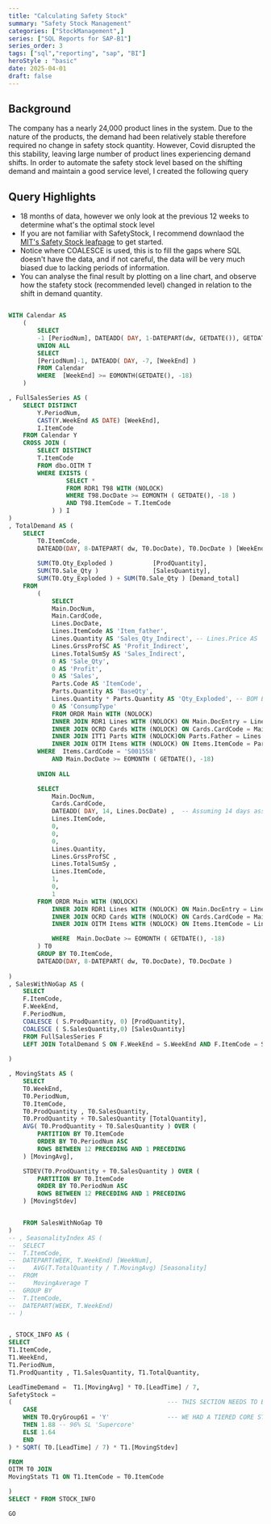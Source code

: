```yaml
---
title: "Calculating Safety Stock"
summary: "Safety Stock Management"
categories: ["StockManagement",]
series: ["SQL Reports for SAP-B1"]
series_order: 3
tags: ["sql","reporting", "sap", "BI"]
heroStyle : "basic"
date: 2025-04-01
draft: false
---
```

## Background
The company has a nearly 24,000 product lines in the system. Due to the nature of the products, the demand had been relatively stable therefore required no change in safety stock quantity. However, Covid disrupted the this stability, leaving large number of product lines experiencing demand shifts. In order to automate the safety stock level based on the shifting demand and maintain a good service level, I created the following query

## Query Highlights
+ 18 months of data, however we only look at the previous 12 weeks to determine what's the optimal stock level 
+ If you are not familiar with SafetyStock, I recommend downlaod the [MIT's Safety Stock leafpage](https://web.mit.edu/2.810/www/files/readings/King_SafetyStock.pdf) to get started. 
+  Notice where COALESCE is used, this is to fill the gaps where SQL doesn't have the data, and if not careful, the data will be very much biased due to lacking periods of information. 
+ You can analyse the final result by plotting on a line chart, and observe how the stafety stock (recommended level) changed in relation to the shift in demand quantity.  

```sql

WITH Calendar AS 
	(
		SELECT 
		-1 [PeriodNum], DATEADD( DAY, 1-DATEPART(dw, GETDATE()), GETDATE()) [WeekEnd]
		UNION ALL
		SELECT
		[PeriodNum]-1, DATEADD( DAY, -7, [WeekEnd] ) 
		FROM Calendar
		WHERE  [WeekEnd] >= EOMONTH(GETDATE(), -18)
	) 

, FullSalesSeries AS (
    SELECT DISTINCT 
		Y.PeriodNum,
        CAST(Y.WeekEnd AS DATE) [WeekEnd],
        I.ItemCode 
    FROM Calendar Y 
    CROSS JOIN ( 
		SELECT DISTINCT 
		T.ItemCode 
		FROM dbo.OITM T
		WHERE EXISTS ( 
				SELECT * 
				FROM RDR1 T98 WITH (NOLOCK)
				WHERE T98.DocDate >= EOMONTH ( GETDATE(), -18 ) 
				AND T98.ItemCode = T.ItemCode
			) ) I
)
, TotalDemand AS (
	SELECT 
		T0.ItemCode, 
		DATEADD(DAY, 8-DATEPART( dw, T0.DocDate), T0.DocDate ) [WeekEnd],
	
		SUM(T0.Qty_Exploded )			[ProdQuantity], 
		SUM(T0.Sale_Qty )				[SalesQuantity],
		SUM(T0.Qty_Exploded ) + SUM(T0.Sale_Qty ) [Demand_total]
	FROM 
		(
			SELECT 
			Main.DocNum, 
			Main.CardCode, 
			Lines.DocDate, 
			Lines.ItemCode AS 'Item_father', 
			Lines.Quantity AS 'Sales_Qty_Indirect', -- Lines.Price AS 'Price', Lines.GrssProfit, Lines.LineTotal,
			Lines.GrssProfSC AS 'Profit_Indirect', 
			Lines.TotalSumSy AS 'Sales_Indirect',
			0 AS 'Sale_Qty',
			0 AS 'Profit',
			0 AS 'Sales',
			Parts.Code AS 'ItemCode', 
			Parts.Quantity AS 'BaseQty',  
			Lines.Quantity * Parts.Quantity AS 'Qty_Exploded', -- BOM Explosion
			0 AS 'ConsumpType'
			FROM ORDR Main WITH (NOLOCK)
			INNER JOIN RDR1 Lines WITH (NOLOCK) ON Main.DocEntry = Lines.DocEntry
			INNER JOIN OCRD Cards WITH (NOLOCK) ON Cards.CardCode = Main.CardCode
			INNER JOIN ITT1 Parts WITH (NOLOCK)ON Parts.Father = Lines.ItemCode
			INNER JOIN OITM Items WITH (NOLOCK) ON Items.ItemCode = Parts.Father
		WHERE  Items.CardCode = 'S001558' 
			AND Main.DocDate >= EOMONTH ( GETDATE(), -18) 
			
		UNION ALL

		SELECT 
			Main.DocNum, 
			Cards.CardCode,
			DATEADD( DAY, 14, Lines.DocDate) ,  -- Assuming 14 days assemble time which bring the date of actual ahead by 14 days
			Lines.ItemCode,
			0, 
			0, 
			0, 
			Lines.Quantity, 
			Lines.GrssProfSC ,
			Lines.TotalSumSy ,
			Lines.ItemCode, 
			1, 
			0, 
			1
		FROM ORDR Main WITH (NOLOCK) 
			INNER JOIN RDR1 Lines WITH (NOLOCK) ON Main.DocEntry = Lines.DocEntry
			INNER JOIN OCRD Cards WITH (NOLOCK) ON Cards.CardCode = Main.CardCode
			INNER JOIN OITM Items WITH (NOLOCK) ON Items.ItemCode = Lines.ItemCode 

			WHERE  Main.DocDate >= EOMONTH ( GETDATE(), -18) 
		) T0
		GROUP BY T0.ItemCode, 
		DATEADD(DAY, 8-DATEPART( dw, T0.DocDate), T0.DocDate )
		
) 
, SalesWithNoGap AS (
	SELECT 
	F.ItemCode, 
	F.WeekEnd, 
	F.PeriodNum,
	COALESCE ( S.ProdQuantity, 0) [ProdQuantity],
	COALESCE ( S.SalesQuantity,0) [SalesQuantity]
    FROM FullSalesSeries F
    LEFT JOIN TotalDemand S ON F.WeekEnd = S.WeekEnd AND F.ItemCode = S.ItemCode
	
)

, MovingStats AS (
	SELECT 
	T0.WeekEnd, 
	T0.PeriodNum, 
	T0.ItemCode, 
	T0.ProdQuantity , T0.SalesQuantity,
	T0.ProdQuantity + T0.SalesQuantity [TotalQuantity], 
	AVG( T0.ProdQuantity + T0.SalesQuantity ) OVER ( 
		PARTITION BY T0.ItemCode
		ORDER BY T0.PeriodNum ASC 
		ROWS BETWEEN 12 PRECEDING AND 1 PRECEDING
	) [MovingAvg], 

	STDEV(T0.ProdQuantity + T0.SalesQuantity ) OVER ( 
		PARTITION BY T0.ItemCode
		ORDER BY T0.PeriodNum ASC 
		ROWS BETWEEN 12 PRECEDING AND 1 PRECEDING
	) [MovingStdev]


	FROM SalesWithNoGap T0
)
-- , SeasonalityIndex AS (
-- 	SELECT 
-- 	T.ItemCode, 
-- 	DATEPART(WEEK, T.WeekEnd) [WeekNum],
--     AVG(T.TotalQuantity / T.MovingAvg) [Seasonality]
-- 	FROM
--     MovingAverage T
-- 	GROUP BY 
-- 	T.ItemCode, 
-- 	DATEPART(WEEK, T.WeekEnd)
-- )


, STOCK_INFO AS (
SELECT
T1.ItemCode,
T1.WeekEnd, 
T1.PeriodNum, 
T1.ProdQuantity , T1.SalesQuantity, T1.TotalQuantity,

LeadTimeDemand =  T1.[MovingAvg] * T0.[LeadTime] / 7,
SafetyStock = 
(											--- THIS SECTION NEEDS TO BE ADAPTED TO YOUR COMPANY NEEDS
	CASE 
	WHEN T0.QryGroup61 = 'Y'				--- WE HAD A TIERED CORE STOCK SYSTEM WITH SUPERCORE COVERING 95% SERVICE LEVEL TARGET
	THEN 1.88 -- 96% SL 'Supercore'
	ELSE 1.64
	END
) * SQRT( T0.[LeadTime] / 7) * T1.[MovingStdev]

FROM 
OITM T0 JOIN
MovingStats T1 ON T1.ItemCode = T0.ItemCode

)
SELECT * FROM STOCK_INFO

GO
```
